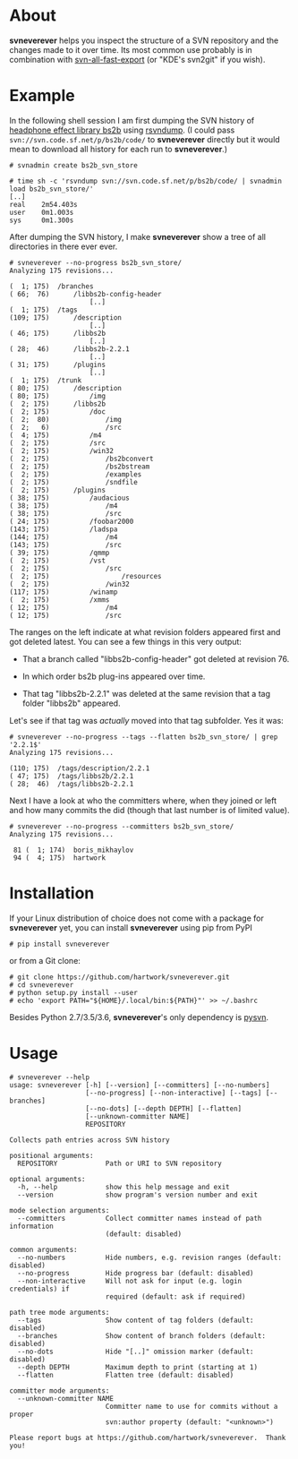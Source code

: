 # About

**svneverever** helps you inspect the structure of a SVN repository
and the changes made to it over time.
Its most common use probably is in combination with
[svn-all-fast-export](https://github.com/svn-all-fast-export/svn2git)
(or "KDE's svn2git" if you wish).


# Example

In the following shell session I am first dumping the SVN history of
[headphone effect library bs2b](http://bs2b.sourceforge.net/)
using [rsvndump](http://rsvndump.sourceforge.net/).
(I could pass `svn://svn.code.sf.net/p/bs2b/code/` to **svneverever** directly
but it would mean to download all history for each run to **svneverever**.)

```console
# svnadmin create bs2b_svn_store

# time sh -c 'rsvndump svn://svn.code.sf.net/p/bs2b/code/ | svnadmin load bs2b_svn_store/'
[..]
real    2m54.403s
user    0m1.003s
sys     0m1.300s
```

After dumping the SVN history, I make **svneverever** show a tree of
all directories in there ever ever.

```console
# svneverever --no-progress bs2b_svn_store/
Analyzing 175 revisions...

(  1; 175)  /branches
( 66;  76)      /libbs2b-config-header
                    [..]
(  1; 175)  /tags
(109; 175)      /description
                    [..]
( 46; 175)      /libbs2b
                    [..]
( 28;  46)      /libbs2b-2.2.1
                    [..]
( 31; 175)      /plugins
                    [..]
(  1; 175)  /trunk
( 80; 175)      /description
( 80; 175)          /img
(  2; 175)      /libbs2b
(  2; 175)          /doc
(  2;  80)              /img
(  2;   6)              /src
(  4; 175)          /m4
(  2; 175)          /src
(  2; 175)          /win32
(  2; 175)              /bs2bconvert
(  2; 175)              /bs2bstream
(  2; 175)              /examples
(  2; 175)              /sndfile
(  2; 175)      /plugins
( 38; 175)          /audacious
( 38; 175)              /m4
( 38; 175)              /src
( 24; 175)          /foobar2000
(143; 175)          /ladspa
(144; 175)              /m4
(143; 175)              /src
( 39; 175)          /qmmp
(  2; 175)          /vst
(  2; 175)              /src
(  2; 175)                  /resources
(  2; 175)              /win32
(117; 175)          /winamp
(  2; 175)          /xmms
( 12; 175)              /m4
( 12; 175)              /src
```

The ranges on the left indicate
at what revision folders appeared first and got deleted latest.
You can see a few things in this very output:

 * That a branch called "libbs2b-config-header" got deleted
   at revision 76.

 * In which order bs2b plug-ins appeared over time.

 * That tag "libbs2b-2.2.1" was deleted at the same revision that
   a tag folder "libbs2b" appeared.

Let's see if that tag was _actually_ moved into that tag subfolder.  Yes it was:

```console
# svneverever --no-progress --tags --flatten bs2b_svn_store/ | grep '2.2.1$'
Analyzing 175 revisions...

(110; 175)  /tags/description/2.2.1
( 47; 175)  /tags/libbs2b/2.2.1
( 28;  46)  /tags/libbs2b-2.2.1
```

Next I have a look at who the committers where, when they joined or left
and how many commits the did (though that last number is of limited value).

```console
# svneverever --no-progress --committers bs2b_svn_store/
Analyzing 175 revisions...

 81 (  1; 174)  boris_mikhaylov
 94 (  4; 175)  hartwork
```


# Installation

If your Linux distribution of choice does not come with a package for **svneverever** yet,
you can install **svneverever** using pip from PyPI

```console
# pip install svneverever
```

or from a Git clone:

```console
# git clone https://github.com/hartwork/svneverever.git
# cd svneverever
# python setup.py install --user
# echo 'export PATH="${HOME}/.local/bin:${PATH}"' >> ~/.bashrc
```

Besides Python 2.7/3.5/3.6, **svneverever**'s only dependency is
[pysvn](http://pysvn.tigris.org/project_downloads.html).


# Usage

```console
# svneverever --help
usage: svneverever [-h] [--version] [--committers] [--no-numbers]
                   [--no-progress] [--non-interactive] [--tags] [--branches]
                   [--no-dots] [--depth DEPTH] [--flatten]
                   [--unknown-committer NAME]
                   REPOSITORY

Collects path entries across SVN history

positional arguments:
  REPOSITORY            Path or URI to SVN repository

optional arguments:
  -h, --help            show this help message and exit
  --version             show program's version number and exit

mode selection arguments:
  --committers          Collect committer names instead of path information
                        (default: disabled)

common arguments:
  --no-numbers          Hide numbers, e.g. revision ranges (default: disabled)
  --no-progress         Hide progress bar (default: disabled)
  --non-interactive     Will not ask for input (e.g. login credentials) if
                        required (default: ask if required)

path tree mode arguments:
  --tags                Show content of tag folders (default: disabled)
  --branches            Show content of branch folders (default: disabled)
  --no-dots             Hide "[..]" omission marker (default: disabled)
  --depth DEPTH         Maximum depth to print (starting at 1)
  --flatten             Flatten tree (default: disabled)

committer mode arguments:
  --unknown-committer NAME
                        Committer name to use for commits without a proper
                        svn:author property (default: "<unknown>")

Please report bugs at https://github.com/hartwork/svneverever.  Thank you!
```
